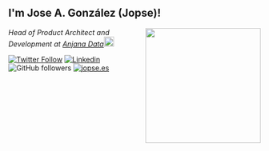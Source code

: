 <h2>I'm Jose A. González (Jopse)!</h2>
<img align='right' src="https://media.giphy.com/media/qgQUggAC3Pfv687qPC/giphy.gif" width="230">
<p><em>Head of Product Architect and Development at <a href="https://www.anjanadata.com/">Anjana Data</a><img src="https://anjanadata.com/wp-content/themes/anda/assets/img/logo-footer.png" width="20"> 
</em></p>

[![Twitter Follow](https://img.shields.io/twitter/follow/jopse5?label=jopse5)](https://twitter.com/intent/follow?screen_name=jopse5)
[![Linkedin](https://img.shields.io/badge/-joseangelgonzalezmejias-blue?style=flat-square&logo=Linkedin&logoColor=white&link=https://www.linkedin.com/in/joseangelgonzalezmejias/)](https://www.linkedin.com/in/joseangelgonzalezmejias/)
![GitHub followers](https://img.shields.io/github/followers/jopse?label=jopse&style=social)
[![jopse.es](https://img.shields.io/badge/Website-46a2f1.svg?&style=flat-square&logo=Google-Chrome&logoColor=white&link=https://jopse.es/)](https://jopse.es/)
